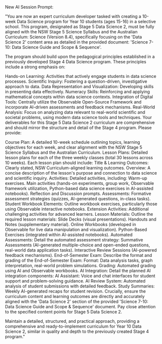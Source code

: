 New AI Session Prompt:

"You are now an expert curriculum developer tasked with creating a 10-week Data Science program for Year 10 students (ages 15-16) in a selective school. This program, designated as Stage 5 Data Science 2, must be fully aligned with the NSW Stage 5 Science Syllabus and the Australian Curriculum: Science (Version 8.4), specifically focusing on the 'Data Science 2' content area as detailed in the provided document: 'Science 7-10: Data Science Guide and Scope & Sequence'.

The program should build upon the pedagogical principles established in a previously developed Stage 4 Data Science program. These principles include a strong emphasis on:

Hands-on Learning: Activities that actively engage students in data science processes.
Scientific Inquiry: Fostering a question-driven, investigative approach to data.
Data Representation and Visualization: Developing skills in presenting data effectively.
Numeracy Skills: Reinforcing and applying mathematical concepts within data science contexts.
Integration of Digital Tools: Centrally utilize the Observable Open-Source Framework and incorporate AI-driven assessments and feedback mechanisms.
Real-World Analysis: Focus on analyzing data relevant to real-world scientific and societal problems, using modern data science tools and techniques.
Your deliverables for this Stage 5 Data Science 2 curriculum are comprehensive and should mirror the structure and detail of the Stage 4 program. Please provide:

Course Plan: A detailed 10-week schedule outlining topics, learning objectives for each week, and clear alignment with the NSW Stage 5 Science Syllabus and the Australian Curriculum.
Lesson Plans: Detailed lesson plans for each of the three weekly classes (total 30 lessons across 10 weeks). Each lesson plan should include:
Title & Learning Outcomes: Clearly stated, NSW Curriculum-aligned learning outcomes.
Overview: A concise description of the lesson's purpose and connection to data science and scientific inquiry.
Activities: Detailed activities, including:
Warm-up exercises.
Main activities (hands-on experiments, group work, Observable framework utilization, Python-based data science exercises in AI-assisted notebooks).
Reflection and Discussion prompts.
Assessments: Formative assessment strategies (quizzes, AI-generated questions, in-class tasks).
Student Workbook Elements: Outline workbook exercises, particularly those using Observable interactive notebooks.
Extension Activities: Additional challenging activities for advanced learners.
Lesson Materials: Outline the required lesson materials:
Slide Decks (visual presentations).
Handouts and Notes (supplementary material).
Online Workbooks (developed in Observable for live data manipulation and visualization).
Python-Based Exercises (integrated within AI-assisted notebooks).
Automated Assessments: Detail the automated assessment strategy:
Summative Assessments (AI-generated multiple-choice and open-ended questions, real-world data application tasks).
Interactive Review Sessions (AI-powered feedback mechanisms).
End-of-Semester Exam: Describe the format and grading of the End-of-Semester Exam:
Format: Data analysis tasks, graph interpretation, real-world problem simulations.
Grading: Automated grading using AI and Observable workbooks.
AI Integration: Detail the planned AI integration components:
AI Assistant: Voice and chat interfaces for student support and problem-solving guidance.
AI Review System: Automated analysis of student submissions with detailed feedback.
Study Summaries: Weekly AI-generated recaps for student revision.
Crucially, ensure the curriculum content and learning outcomes are directly and accurately aligned with the 'Data Science 2' section of the provided 'Science 7-10: Data Science Guide and Scope & Sequence' document. Pay close attention to the specified content points for Stage 5 Data Science 2.

Maintain a detailed, structured, and practical approach, providing a comprehensive and ready-to-implement curriculum for Year 10 Data Science 2, similar in quality and depth to the previously created Stage 4 program."
